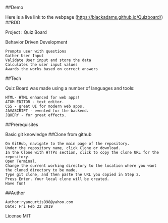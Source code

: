 ##Demo

Here is a live link to the webpage (https://blackadams.github.io/Quizboard/)
##BDD

Project : Quiz Board

Behavior Driven Development

    Prompts user with questions
    Gather User Input
    Validate User input and store the data
    Calculates the user input values
    Awards the works based on correct answers

##Tech

Quiz Board was made using a number of languages and tools:

    HTML- HTML enhanced for web apps!
    ATOM EDITOR - text editor.
    CSS - great UI for modern web apps.
    JAVASCRIPT - evented for the backend.
    JQUERY - for great effects.

##Prerequisites

Basic git knowledge
##Clone from github

    On GitHub, navigate to the main page of the repository.
    Under the repository name, click Clone or download.
    In the Clone with HTTPs section, click to copy the clone URL for the repository.
    Open Terminal.
    Change the current working directory to the location where you want the cloned directory to be made.
    Type git clone, and then paste the URL you copied in Step 2.
    Press Enter. Your local clone will be created.
    Have fun!

##Author

    Author:ryancurtis998@yahoo.com
    Date: Fri Feb 22 2019

License MIT
